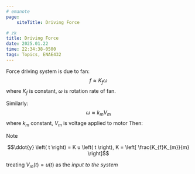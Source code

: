 ```yaml
---
# emanote
page:
    siteTitle: Driving Force

# zk
title: Driving Force
date: 2025.01.22
time: 22:34:38-0500
tags: Topics, ENAE432
---
```


Force driving system is due to fan:
$$f \approx K_{f} \omega$$ where $K_{f}$ is constant, $\omega$ is rotation rate of fan.

Similarly:
$$\omega \approx k_{m} V_{m}$$
where $k_{m}$ constant, $V_{m}$ is voltage applied to motor
Then:

> [!NOTE]
> $$\ddot{y} \left( t \right) = K u \left( t \right), K = \left[ \frac{K_{f}K_{m}}{m} \right]$$

treating $V_{m}\left(t\right) = u\left(t\right)$ as the *input to the system*
